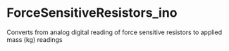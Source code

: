 # ForceSensitiveResistors_ino
Converts from analog digital reading of force sensitive resistors to applied mass (kg) readings
